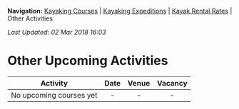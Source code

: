 **Navigation:** [Kayaking Courses](index) &#124; [Kayaking Expeditions](expedition) &#124; [Kayak Rental Rates](rental) &#124; Other Activities

_Last Updated: 02 Mar 2018 16:03_
# Other Upcoming Activities

Activity | Date | Venue | Vacancy
:---:|:---:|:---:|:---:
No upcoming courses yet|-|-|-

